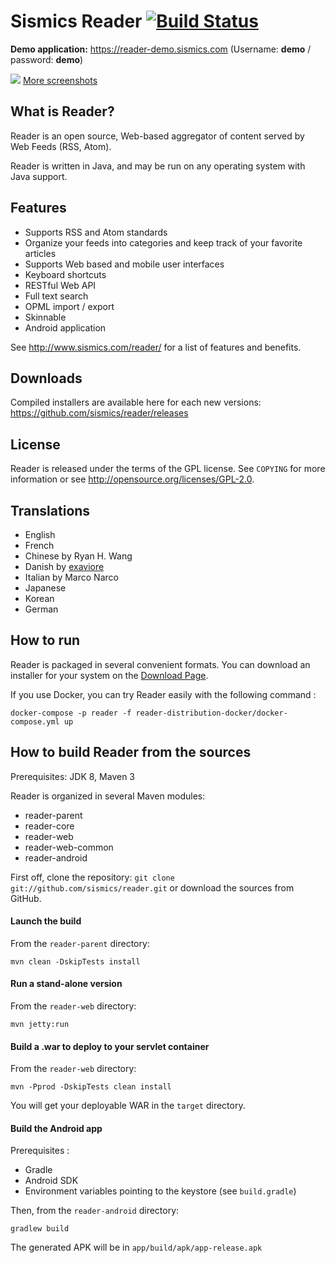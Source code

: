 Sismics Reader [![Build Status](https://secure.travis-ci.org/sismics/reader.png)](http://travis-ci.org/sismics/reader)
==============

**Demo application:** <https://reader-demo.sismics.com> (Username: **demo** / password: **demo**)

![](http://www.sismics.com/reader/img/screenshots/big/github.png)
[More screenshots](http://www.sismics.com/reader/#!/screenshots)

What is Reader?
---------------

Reader is an open source, Web-based aggregator of content served by Web Feeds (RSS, Atom).

Reader is written in Java, and may be run on any operating system with Java support.

Features
--------

- Supports RSS and Atom standards
- Organize your feeds into categories and keep track of your favorite articles
- Supports Web based and mobile user interfaces
- Keyboard shortcuts
- RESTful Web API
- Full text search
- OPML import / export
- Skinnable
- Android application

See <http://www.sismics.com/reader/> for a list of features and benefits.

Downloads
---------

Compiled installers are available here for each new versions: <https://github.com/sismics/reader/releases>

License
-------

Reader is released under the terms of the GPL license. See `COPYING` for more
information or see <http://opensource.org/licenses/GPL-2.0>.

Translations
------------

- English
- French
- Chinese by Ryan H. Wang
- Danish by [exaviore](https://github.com/exaviore)
- Italian by Marco Narco
- Japanese
- Korean
- German

How to run
------------------------------------

Reader is packaged in several convenient formats. You can download an installer for your system on the [Download Page](https://www.sismics.com/reader/#!/download).

If you use Docker, you can try Reader easily with the following command :

    docker-compose -p reader -f reader-distribution-docker/docker-compose.yml up

How to build Reader from the sources
------------------------------------

Prerequisites: JDK 8, Maven 3

Reader is organized in several Maven modules:

  - reader-parent
  - reader-core
  - reader-web
  - reader-web-common
  - reader-android

First off, clone the repository: `git clone git://github.com/sismics/reader.git`
or download the sources from GitHub.

#### Launch the build

From the `reader-parent` directory:

    mvn clean -DskipTests install

#### Run a stand-alone version

From the `reader-web` directory:

    mvn jetty:run

#### Build a .war to deploy to your servlet container

From the `reader-web` directory:

    mvn -Pprod -DskipTests clean install

You will get your deployable WAR in the `target` directory.

#### Build the Android app

Prerequisites :
  - Gradle
  - Android SDK
  - Environment variables pointing to the keystore (see `build.gradle`)

Then, from the `reader-android` directory:

    gradlew build
    
The generated APK will be in `app/build/apk/app-release.apk`
